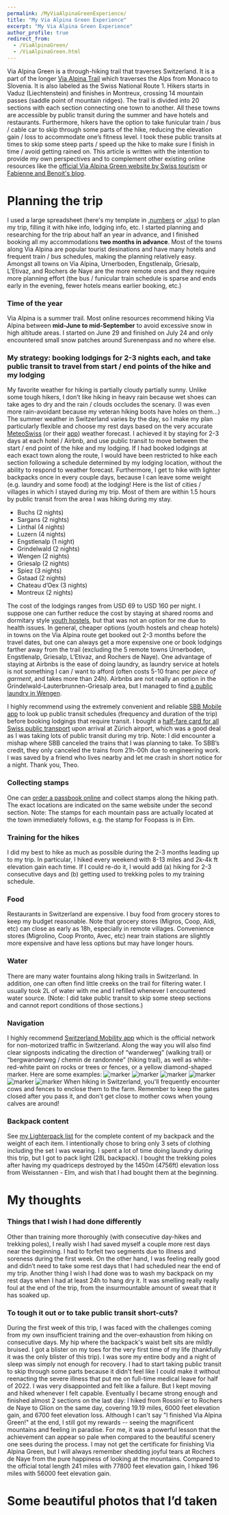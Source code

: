```yaml
---
permalink: /MyViaAlpinaGreenExperience/
title: "My Via Alpina Green Experience"
excerpt: "My Via Alpina Green Experience"
author_profile: true
redirect_from: 
  - /ViaAlpinaGreen/
  - /ViaAlpinaGreen.html
---
```



Via Alpina Green is a through-hiking trail that traverses Switzerland. It is a part of the longer [Via Alpina Trail](http://www.via-alpina.org/en/) which traverses the Alps from Monaco to Slovenia. It is also labeled as the Swiss National Route 1. Hikers starts in Vaduz (Liechtenstein) and finishes in Montreux, crossing 14 mountain passes (saddle point of mountain ridges). The trail is divided into 20 sections with each section connecting one town to another. All these towns are accessible by public transit during the summer and have hotels and restaurants. Furthermore, hikers have the option to take funicular train / bus / cable car to skip through some parts of the hike, reducing the elevation gain / loss to accommodate one’s fitness level. I took these public transits at times to skip some steep parts / speed up the hike to make sure I finish in time / avoid getting rained on. This article is written with the intention to provide my own perspectives and to complement other existing online resources like the [official Via Alpina Green website by Swiss tourism](https://www.myswitzerland.com/en-us/experiences/summer-autumn/hiking/via-alpina/) or [Fabienne and Benoit's blog](https://www.novo-monde.com/en/backpacking-switzerland/via-alpina-hike/).

# Planning the trip
I used a large spreadsheet (here's my template in [.numbers](/files/ViaAlpinaGreen.numbers) or [.xlsx](/files/ViaAlpinaGreen.xlsx)) to plan my trip, filling it with hike info, lodging info, etc. I started planning and researching for the trip about half an year in advance, and I finished booking all my accommodations **two months in advance**. Most of the towns along Via Alpina are popular tourist desinations and have many hotels and frequent train / bus schedules, making the planning relatively easy. Amongst all towns on Via Alpina, Urnerboden, Engstlenalp, Griesalp, L’Etivaz, and Rochers de Naye are the more remote ones and they require more planning effort (the bus / funicular train schedule is sparse and ends early in the evening, fewer hotels means earlier booking, etc.) 

### Time of the year
Via Alpina is a summer trail. Most online resources recommend hiking Via Alpina between **mid-June to mid-September** to avoid excessive snow in high altitude areas. I started on June 29 and finished on July 24 and only encountered small snow patches around Surenenpass and no where else. 

### My strategy: booking lodgings for 2-3 nights each, and take public transit to travel from start / end points of the hike and my lodging
My favorite weather for hiking is partially cloudy partially sunny. Unlike some tough hikers, I don’t like hiking in heavy rain because wet shoes can take ages to dry and the rain / clouds occludes the scenary. (I was even more rain-avoidant because my veteran hiking boots have holes on them...) The summer weather in Switzerland varies by the day, so I make my plan particularly flexible and choose my rest days based on the very accurate [MeteoSwiss](https://www.meteoswiss.admin.ch/#tab=forecast-map) (or their [app](https://apps.apple.com/app/id589772015)) weather forecast. I achieved it by staying for 2-3 days at each hotel / Airbnb, and use public transit to move between the start / end point of the hike and my lodging. If I had booked lodgings at each exact town along the route, I would have been restricted to hike each section following a schedule determined by my lodging location, without the ability to respond to weather forecast. Furthermore, I get to hike with lighter backpacks once in every couple days, because I can leave some weight (e.g. laundry and some food) at the lodging! Here is the list of cities / villages in which I stayed during my trip. Most of them are within 1.5 hours by public transit from the area I was hiking during my stay. 

* Buchs (2 nights)
* Sargans (2 nights)
* Linthal (4 nights)
* Luzern (4 nights)
* Engstlenalp (1 night)
* Grindelwald (2 nights)
* Wengen (2 nights) 
* Griesalp (2 nights)
* Spiez (3 nights)
* Gstaad (2 nights)
* Chateau d’Oex (3 nights)
* Montreux (2 nights)

The cost of the lodgings ranges from USD 69 to USD 160 per night. I suppose one can further reduce the cost by staying at shared rooms and dormitary style [youth hostels](https://www.youthhostel.ch/en/hostels/), but that was not an option for me due to health issues. In general, cheaper options (youth hostels and cheap hotels) in towns on the Via Alpina route get booked out 2-3 months before the travel dates, but one can always get a more expensive one or book lodgings farther away from the trail (excluding the 5 remote towns Urnerboden, Engstlenalp, Griesalp, L’Etivaz, and Rochers de Naye). One advantage of staying at Airbnbs is the ease of doing laundry, as laundry service at hotels is not something I can / want to afford (often costs 5-10 franc per *piece of garment*, and takes more than 24h). Airbnbs are not really an option in the Grindelwald-Lauterbrunnen-Griesalp area, but I managed to find [a public laundry in Wengen](https://maps.app.goo.gl/QqtAKrqsjQBAjgNT6?g_st=ic).

I highly recommend using the extremely convenient and reliable [SBB Mobile app](https://apps.apple.com/app/id294855237) to look up public transit schedules (frequency and duration of the trip) before booking lodgings that require transit. I bought a [half-fare card for all Swiss public transport](https://www.swiss-pass.ch/swiss-half-fare-card/) upon arrival at Zürich airport, which was a good deal as I was taking lots of public transit during my trip. Note: I did encounter a mishap where SBB canceled the trains that I was planning to take. To SBB’s credit, they only canceled the trains from 21h-00h due to engineering work. I was saved by a friend who lives nearby and let me crash in short notice for a night. Thank you, Theo.

### Collecting stamps
One can [order a passbook online](https://www.myswitzerland.com/en-us/experiences/summer-autumn/hiking/via-alpina/via-alpina-hiking-passbook/) and collect stamps along the hiking path. The exact locations are indicated on the same website under the second section. Note: The stamps for each mountain pass are actually located at the town immediately follows, e.g. the stamp for Foopass is in Elm. 

### Training for the hikes
I did my best to hike as much as possible during the 2-3 months leading up to my trip. In particular, I hiked every weekend with 8-13 miles and 2k-4k ft elevation gain each time. If I could re-do it, I would add (a) hiking for 2-3 consecutive days and (b) getting used to trekking poles to my training schedule. 

### Food
Restaurants in Switzerland are expensive. I buy food from grocery stores to keep my budget reasonable. Note that grocery stores (Migros, Coop, Aldi, etc) can close as early as 18h, especially in remote villages. Convenience stores (Migrolino, Coop Pronto, Avec, etc) near train stations are slightly more expensive and have less options but may have longer hours.

### Water
There are many water fountains along hiking trails in Switzerland. In addition, one can often find little creeks on the trail for filtering water. I usually took 2L of water with me and I refilled whenever I encountered water source. (Note: I did take public transit to skip some steep sections and cannot report conditions of those sections.)

### Navigation
I highly recommend [Switzerland Mobility app](https://apps.apple.com/app/id527194959) which is the official network for non-motorized traffic in Switzerland. Along the way you will also find clear signposts indicating the direction of “wanderweg” (walking trail) or “bergwanderweg / chemin de randonnée” (hiking trail), as well as white-red-white paint on rocks or trees or fences, or a yellow diamond-shaped marker. Here are some examples:
![marker](/images/MyViaAlpinaExperience/marker1.JPG)
![marker](/images/MyViaAlpinaExperience/marker2.JPG)
![marker](/images/MyViaAlpinaExperience/marker3.JPG)
![marker](/images/MyViaAlpinaExperience/marker4.JPG)
![marker](/images/MyViaAlpinaExperience/marker6.JPG)
![marker](/images/MyViaAlpinaExperience/marker7.JPG)
When hiking in Switzerland, you'll frequently encounter cows and fences to enclose them to the farm. Remember to keep the gates closed after you pass it, and don't get close to mother cows when young calves are around! 

### Backpack content
See [my Lighterpack list](https://lighterpack.com/r/90onsm) for the complete content of my backpack and the weight of each item. I intentionally chose to bring only 3 sets of clothing including the set I was wearing. I spent a lot of time doing laundry during this trip, but I got to pack light (28L backpack). I bought the trekking poles after having my quadriceps destroyed by the 1450m (4756ft) elevation loss from Weisstannen - Elm, and wish that I had bought them at the beginning.  

# My thoughts

### Things that I wish I had done differently
Other than training more thoroughly (with consecutive day-hikes and trekking poles), I really wish I had saved myself a couple more rest days near the beginning. I had to forfeit two segments due to illness and soreness during the first week. On the other hand, I was feeling really good and didn’t need to take some rest days that I had scheduled near the end of my trip. Another thing I wish I had done was to wash my backpack on my rest days when I had at least 24h to hang dry it. It was smelling really really foul at the end of the trip, from the insurmountable amount of sweat that it has soaked up.

### To tough it out or to take public transit short-cuts?
During the first week of this trip, I was faced with the challenges coming from my own insufficient training and the over-exhaustion from hiking on consecutive days. My hip where the backpack's waist belt sits are mildly bruised. I got a blister on my toes for the very first time of my life (thankfully it was the only blister of this trip). I was sore my entire body and a night of sleep was simply not enough for recovery. I had to start taking public transit to skip through some parts because it didn't feel like I could make it without reenacting the severe illness that put me on full-time medical leave for half of 2022. I was very disappointed and felt like a failure. But I kept moving and hiked whenever I felt capable. Eventually I became strong enough and finished almost 2 sections on the last day: I hiked from Rossini\`er to Rochers de Naye to Glion on the same day, covering 19.19 miles, 6000 feet elevation gain, and 6700 feet elevation loss. Although I can't say "I finished Via Alpina Green!" at the end, I still got my rewards -- seeing the magnificent mountains and feeling in paradise. For me, it was a powerful lesson that the achievement can appear so pale when compared to the beautiful scenery one sees during the process. I may not get the certificate for finishing Via Alpina Green, but I will always remember shedding joyful tears at Rochers de Naye from the pure happiness of looking at the mountains. Compared to the official total length 241 miles with 77800 feet elevation gain, I hiked 196 miles with 56000 feet elevation gain. 

# Some beautiful photos that I’d taken

